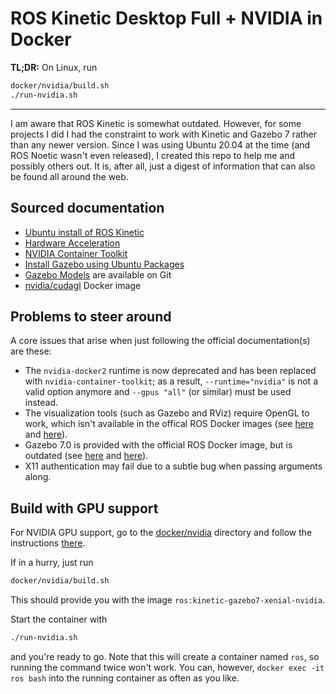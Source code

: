 # ROS Kinetic Desktop Full + NVIDIA in Docker

**TL;DR:** On Linux, run

```bash
docker/nvidia/build.sh
./run-nvidia.sh
```

---

I am aware that ROS Kinetic is somewhat outdated.
However, for some projects I did I had the constraint to
work with Kinetic and Gazebo 7 rather than any newer
version. Since I was using Ubuntu 20.04 at the time
(and ROS Noetic wasn't even released), I created this
repo to help me and possibly others out. It is, after
all, just a digest of information that can also
be found all around the web.

## Sourced documentation

- [Ubuntu install of ROS Kinetic](http://wiki.ros.org/kinetic/Installation/Ubuntu)
- [Hardware Acceleration](http://wiki.ros.org/docker/Tutorials/Hardware%20Acceleration)
- [NVIDIA Container Toolkit](https://github.com/NVIDIA/nvidia-docker)
- [Install Gazebo using Ubuntu Packages](http://gazebosim.org/tutorials?cat=install&tut=install_ubuntu&ver=7.0)
- [Gazebo Models](https://github.com/osrf/gazebo_models) are available
 on Git
- [nvidia/cudagl](https://hub.docker.com/r/nvidia/cudagl/tags?page=1&name=16.04) Docker image

## Problems to steer around

A core issues that arise when just following the official documentation(s) are these:

- The `nvidia-docker2` runtime is now deprecated and has been replaced with `nvidia-container-toolkit`; as a result,
`--runtime="nvidia"` is not a valid option anymore
and `--gpus "all"` (or similar) must be used instead.
- The visualization tools (such as Gazebo and RViz) require OpenGL to work, which isn't available in the offical ROS Docker images (see [here](https://answers.ros.org/question/322029/nvidia-driver-problem-in-ubuntu-1804-host-with-a-ros-kinetic-desktop-full-docker/) and [here](https://stackoverflow.com/questions/44166269/libgl-error-failed-to-load-driver-swrast-in-docker-container)).
- Gazebo 7.0 is provided with the official ROS Docker image, but is outdated (see [here](https://answers.gazebosim.org//question/6347/downloading-models-fails/) and [here](https://answers.gazebosim.org//question/18014/gazebo-7-ambulance-model-and-other-invalid-mesh-filename-extension-crash/)).
- X11 authentication may fail due to a subtle bug when passing arguments along.

## Build with GPU support

For NVIDIA GPU support, go to the [docker/nvidia](docker/nvidia)
directory and follow the instructions [there](docker/nvidia/README.md).

If in a hurry, just run

```bash
docker/nvidia/build.sh
```

This should provide you with the image `ros:kinetic-gazebo7-xenial-nvidia`.

Start the container with

```bash
./run-nvidia.sh
```

and you're ready to go. Note that this will create a container named `ros`, so running the command twice won't work. You can,
however, `docker exec -it ros bash` into the running container as often as you like.
